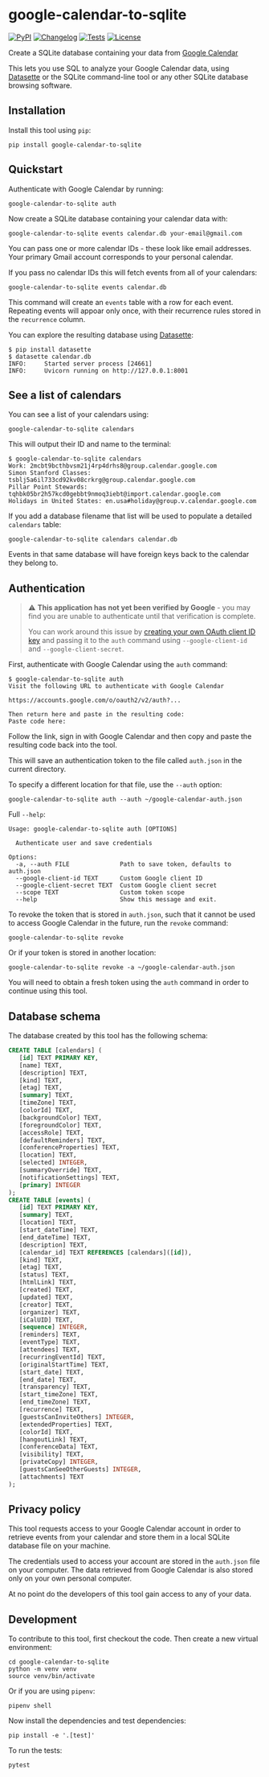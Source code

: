 # google-calendar-to-sqlite

[![PyPI](https://img.shields.io/pypi/v/google-calendar-to-sqlite.svg)](https://pypi.org/project/google-calendar-to-sqlite/)
[![Changelog](https://img.shields.io/github/v/release/simonw/google-calendar-to-sqlite?include_prereleases&label=changelog)](https://github.com/simonw/google-calendar-to-sqlite/releases)
[![Tests](https://github.com/simonw/google-calendar-to-sqlite/workflows/Test/badge.svg)](https://github.com/simonw/google-calendar-to-sqlite/actions?query=workflow%3ATest)
[![License](https://img.shields.io/badge/license-Apache%202.0-blue.svg)](https://github.com/simonw/google-calendar-to-sqlite/blob/master/LICENSE)

Create a SQLite database containing your data from [Google Calendar](https://www.google.com/calendar)

This lets you use SQL to analyze your Google Calendar data, using [Datasette](https://datasette.io/) or the SQLite command-line tool or any other SQLite database browsing software.

## Installation

Install this tool using `pip`:

    pip install google-calendar-to-sqlite

## Quickstart

Authenticate with Google Calendar by running:

    google-calendar-to-sqlite auth

Now create a SQLite database containing your calendar data with:

    google-calendar-to-sqlite events calendar.db your-email@gmail.com

You can pass one or more calendar IDs - these look like email addresses. Your primary Gmail account corresponds to your personal calendar.

If you pass no calendar IDs this will fetch events from all of your calendars:

    google-calendar-to-sqlite events calendar.db

This command will create an `events` table with a row for each event. Repeating events will appoar only once, with their recurrence rules stored in the `recurrence` column.

You can explore the resulting database using [Datasette](https://datasette.io/):

    $ pip install datasette
    $ datasette calendar.db
    INFO:     Started server process [24661]
    INFO:     Uvicorn running on http://127.0.0.1:8001

## See a list of calendars

You can see a list of your calendars using:

    google-calendar-to-sqlite calendars

This will output their ID and name to the terminal:

    $ google-calendar-to-sqlite calendars             
    Work: 2mcbt9bcthbvsm21j4rp4drhs8@group.calendar.google.com
    Simon Stanford Classes: tsblj5a6il733cd92kv08crkrg@group.calendar.google.com
    Pillar Point Stewards: tqhbk05br2h57kcd0gebbt9nmoq3iebt@import.calendar.google.com
    Holidays in United States: en.usa#holiday@group.v.calendar.google.com

If you add a database filename that list will be used to populate a detailed `calendars` table:

    google-calendar-to-sqlite calendars calendar.db

Events in that same database will have foreign keys back to the calendar they belong to.

## Authentication

> :warning: **This application has not yet been verified by Google** - you may find you are unable to authenticate until that verification is complete.
>
> You can work around this issue by [creating your own OAuth client ID key](https://til.simonwillison.net/googlecloud/google-oauth-cli-application) and passing it to the `auth` command using `--google-client-id` and `--google-client-secret`.

First, authenticate with Google Calendar using the `auth` command:

    $ google-calendar-to-sqlite auth
    Visit the following URL to authenticate with Google Calendar

    https://accounts.google.com/o/oauth2/v2/auth?...

    Then return here and paste in the resulting code:
    Paste code here: 

Follow the link, sign in with Google Calendar and then copy and paste the resulting code back into the tool.

This will save an authentication token to the file called `auth.json` in the current directory.

To specify a different location for that file, use the `--auth` option:

    google-calendar-to-sqlite auth --auth ~/google-calendar-auth.json

Full `--help`:

<!-- [[[cog
import cog
from google_calendar_to_sqlite import cli
from click.testing import CliRunner
runner = CliRunner()
result = runner.invoke(cli.cli, ["auth", "--help"])
help = result.output.replace("Usage: cli", "Usage: google-calendar-to-sqlite")
cog.out(
    "```\n{}\n```\n".format(help)
)
]]] -->
```
Usage: google-calendar-to-sqlite auth [OPTIONS]

  Authenticate user and save credentials

Options:
  -a, --auth FILE              Path to save token, defaults to auth.json
  --google-client-id TEXT      Custom Google client ID
  --google-client-secret TEXT  Custom Google client secret
  --scope TEXT                 Custom token scope
  --help                       Show this message and exit.

```
<!-- [[[end]]] -->

To revoke the token that is stored in `auth.json`, such that it cannot be used to access Google Calendar in the future, run the `revoke` command:

    google-calendar-to-sqlite revoke

Or if your token is stored in another location:

    google-calendar-to-sqlite revoke -a ~/google-calendar-auth.json

You will need to obtain a fresh token using the `auth` command in order to continue using this tool.


## Database schema

The database created by this tool has the following schema:

```sql
CREATE TABLE [calendars] (
   [id] TEXT PRIMARY KEY,
   [name] TEXT,
   [description] TEXT,
   [kind] TEXT,
   [etag] TEXT,
   [summary] TEXT,
   [timeZone] TEXT,
   [colorId] TEXT,
   [backgroundColor] TEXT,
   [foregroundColor] TEXT,
   [accessRole] TEXT,
   [defaultReminders] TEXT,
   [conferenceProperties] TEXT,
   [location] TEXT,
   [selected] INTEGER,
   [summaryOverride] TEXT,
   [notificationSettings] TEXT,
   [primary] INTEGER
);
CREATE TABLE [events] (
   [id] TEXT PRIMARY KEY,
   [summary] TEXT,
   [location] TEXT,
   [start_dateTime] TEXT,
   [end_dateTime] TEXT,
   [description] TEXT,
   [calendar_id] TEXT REFERENCES [calendars]([id]),
   [kind] TEXT,
   [etag] TEXT,
   [status] TEXT,
   [htmlLink] TEXT,
   [created] TEXT,
   [updated] TEXT,
   [creator] TEXT,
   [organizer] TEXT,
   [iCalUID] TEXT,
   [sequence] INTEGER,
   [reminders] TEXT,
   [eventType] TEXT,
   [attendees] TEXT,
   [recurringEventId] TEXT,
   [originalStartTime] TEXT,
   [start_date] TEXT,
   [end_date] TEXT,
   [transparency] TEXT,
   [start_timeZone] TEXT,
   [end_timeZone] TEXT,
   [recurrence] TEXT,
   [guestsCanInviteOthers] INTEGER,
   [extendedProperties] TEXT,
   [colorId] TEXT,
   [hangoutLink] TEXT,
   [conferenceData] TEXT,
   [visibility] TEXT,
   [privateCopy] INTEGER,
   [guestsCanSeeOtherGuests] INTEGER,
   [attachments] TEXT
);
```

## Privacy policy

This tool requests access to your Google Calendar account in order to retrieve events from your calendar and store them in a local SQLite database file on your machine.

The credentials used to access your account are stored in the `auth.json` file on your computer. The data retrieved from Google Calendar is also stored only on your own personal computer.

At no point do the developers of this tool gain access to any of your data.

## Development

To contribute to this tool, first checkout the code. Then create a new virtual environment:

    cd google-calendar-to-sqlite
    python -m venv venv
    source venv/bin/activate

Or if you are using `pipenv`:

    pipenv shell

Now install the dependencies and test dependencies:

    pip install -e '.[test]'

To run the tests:

    pytest
